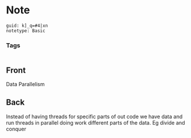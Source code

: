 # Note
```
guid: k]_q=#4|xn
notetype: Basic
```

### Tags
```
```

## Front
Data Parallelism

## Back
Instead of having threads for specific parts of out code we have data and run threads in parallel doing work different parts of the data. Eg divide and conquer
